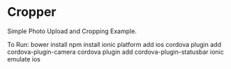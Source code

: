 # Cropper
Simple Photo Upload and Cropping Example.

To Run:
bower install
npm install
ionic platform add ios
cordova plugin add cordova-plugin-camera
cordova plugin add cordova-plugin-statusbar
ionic emulate ios